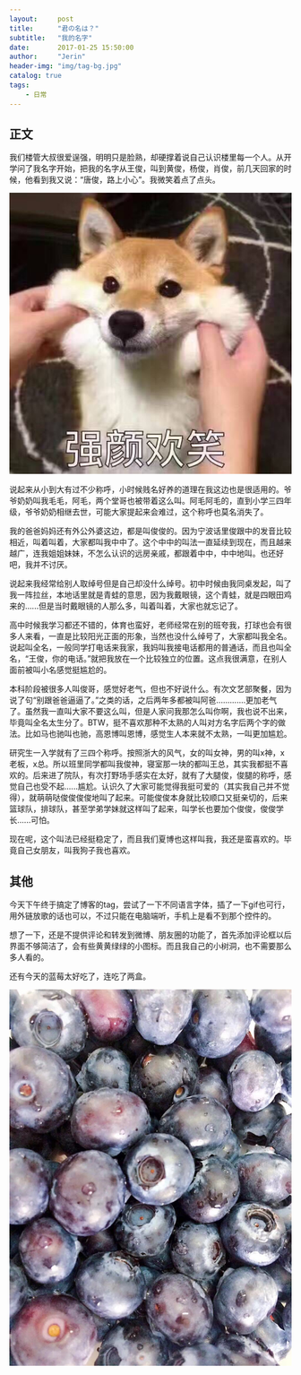 ```yaml
---
layout:     post
title:      "君の名は？"
subtitle:   "我的名字"
date:       2017-01-25 15:50:00
author:     "Jerin"
header-img: "img/tag-bg.jpg"
catalog: true
tags:
    - 日常
---
```

## 正文

我们楼管大叔很爱逞强，明明只是脸熟，却硬撑着说自己认识楼里每一个人。从开学问了我名字开始，把我的名字从王俊，叫到黄俊，杨俊，肖俊，前几天回家的时候，他看到我又说：“唐俊，路上小心”。我微笑着点了点头。

![](/img/2017-01-25/2.jpg)

说起来从小到大有过不少称呼，小时候贱名好养的道理在我这边也是很适用的。爷爷奶奶叫我毛毛，阿毛，两个堂哥也被带着这么叫。阿毛阿毛的，直到小学三四年级，爷爷奶奶相继去世，可能大家提起来会难过，这个称呼也莫名消失了。

我的爸爸妈妈还有外公外婆这边，都是叫俊俊的。因为宁波话里俊跟中的发音比较相近，叫着叫着，大家都叫我中中了。这个中中的叫法一直延续到现在，而且越来越广，连我姐姐妹妹，不怎么认识的远房亲戚，都跟着中中，中中地叫。也还好吧，我并不讨厌。

说起来我经常给别人取绰号但是自己却没什么绰号。初中时候由我同桌发起，叫了我一阵拉丝，本地话里就是青蛙的意思，因为我戴眼镜，这个青蛙，就是四眼田鸡来的......但是当时戴眼镜的人那么多，叫着叫着，大家也就忘记了。

高中时候我学习都还不错的，体育也蛮好，老师经常在别的班夸我，打球也会有很多人来看，一直是比较阳光正面的形象，当然也没什么绰号了，大家都叫我全名。说起叫全名，一般同学打电话来我家，我妈叫我接电话都用的普通话，而且也叫全名，“王俊，你的电话。”就把我放在一个比较独立的位置。这点我很满意，在别人面前被叫小名感觉挺尴尬的。

本科阶段被很多人叫俊哥，感觉好老气，但也不好说什么。有次文艺部聚餐，因为说了句“别跟爸爸逼逼了。”之类的话，之后两年多都被叫阿爸.............更加老气了。虽然我一直叫大家不要这么叫，但是人家问我那怎么叫你啊，我也说不出来，毕竟叫全名太生分了。BTW，挺不喜欢那种不太熟的人叫对方名字后两个字的做法。比如马也驰叫也驰，高恩博叫恩博，感觉生人本来就不太熟，一叫更加尴尬。

研究生一入学就有了三四个称呼。按照浙大的风气，女的叫女神，男的叫x神，x老板，x总。所以班里同学都叫我俊神，寝室那一块的都叫王总，其实我都挺不喜欢的。后来进了院队，有次打野场手感实在太好，就有了大腿俊，俊腿的称呼，感觉自己也受不起......尴尬。认识久了大家可能觉得我挺可爱的（其实我自己并不觉得），就萌萌哒俊俊俊俊地叫了起来。可能俊俊本身就比较顺口又挺亲切的，后来篮球队，排球队，甚至学弟学妹就这样叫了起来，叫学长也要加个俊俊，俊俊学长......可怕。

现在呢，这个叫法已经挺稳定了，而且我们夏博也这样叫我，我还是蛮喜欢的。毕竟自己女朋友，叫我狗子我也喜欢。

## 其他

今天下午终于搞定了博客的tag，尝试了一下不同语言字体，插了一下gif也可行，用外链放歌的话也可以，不过只能在电脑端听，手机上是看不到那个控件的。

想了一下，还是不提供评论和转发到微博、朋友圈的功能了，首先添加评论框以后界面不够简洁了，会有些黄黄绿绿的小图标。而且我自己的小树洞，也不需要那么多人看的。

还有今天的蓝莓太好吃了，连吃了两盒。

![](/img/2017-01-25/3.jpg)